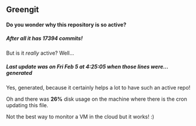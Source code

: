 ## Greengit

#### Do you wonder why this repository is so active?

##### After all it has 17394 commits!

But is it *really* active? Well...

##### Last update was on Fri Feb 5 at 4:25:05 when those lines were... generated

Yes, generated, because it certainly helps a lot to have such an active repo!

Oh and there was **26%** disk usage on the machine
where there is the cron updating this file.

Not the best way to monitor a VM in the cloud but it works! :)
